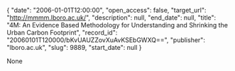 {
  "date": "2006-01-01T12:00:00", 
  "open_access": false, 
  "target_url": "http://mmmm.lboro.ac.uk/", 
  "description": null, 
  "end_date": null, 
  "title": "4M: An Evidence Based Methodology for Understanding and Shrinking the Urban Carbon Footprint", 
  "record_id": "20060101T120000/bKvUAUZZovXuAvKSEbGWXQ==", 
  "publisher": "lboro.ac.uk", 
  "slug": 9889, 
  "start_date": null
}

None